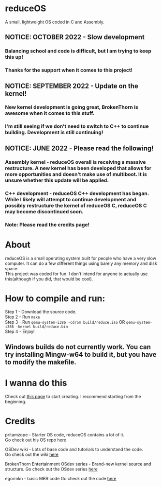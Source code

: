 # reduceOS
A small, lightweight OS coded in C and Assembly.

## NOTICE: OCTOBER 2022 - Slow development
### Balancing school and code is difficult, but I am trying to keep this up!
### Thanks for the support when it comes to this project!

## NOTICE: SEPTEMBER 2022 - Update on the kernel!
### New kernel development is going great, BrokenThorn is awesome when it comes to this stuff.
### I'm still seeing if we don't need to switch to C++ to continue building. Development is still continuing!

## NOTICE: JUNE 2022 - Please read the following!
### Assembly kernel - reduceOS overall is receiving a massive restructure. A new kernel has been developed that allows for more opportunities and doesn't make use of multiboot. It is unsure whether this update will be applied.
### C++ development - reduceOS C++ development has began. While I likely will attempt to continue development and possibly restructure the kernel of reduceOS C, reduceOS C may become discontinued soon.

### Note: Please read the credits page!



# About
reduceOS is a small operating system built for people who have a very slow computer. It can do a few different things using barely any memory and disk space. \
This project was coded for fun. I don't intend for anyone to actually use this(although if you did, that would be cool).


# How to compile and run:
Step 1 - Download the source code.\
Step 2 - Run `make`\
Step 3 - Run `qemu-system-i386 -cdrom build/reduce.iso` OR `qemu-system-i386 -kernel build/reduce.bin` \
Step 4 - Enjoy!

## Windows builds do not currently work. You can try installing Mingw-w64 to build it, but you have to modify the makefile.

# I wanna do this
Check out [this page](osdev.org) to start creating. I recommend starting from the beginning.


# Credits
pritamzope - Starter OS code, reduceOS contains a lot of it.\
Go check out his OS repo [here](https://github.com/pritamzope/OS)

OSDev wiki - Lots of base code and tutorials to understand the code.\
Go check out the wiki [here](https://wiki.osdev.org)

BrokenThorn Entertainment OSdev series - Brand-new kernel source and structure.
Go check out the OSdev series [here](http://www.brokenthorn.com/Resources/OSDev1.html)

egormkn - basic MBR code
Go check out the code [here](https://github.com/egormkn/mbr-boot-manager/)

